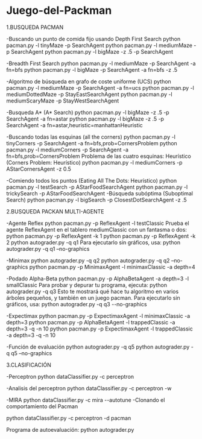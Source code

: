 # Juego-del-Packman
1.BUSQUEDA PACMAN

-Buscando un punto de comida fijo usando Depth First Search
python pacman.py -l tinyMaze -p SearchAgent
python pacman.py -l mediumMaze -p SearchAgent
python pacman.py -l bigMaze -z .5 -p SearchAgent

-Breadth First Search
python pacman.py -l mediumMaze -p SearchAgent -a fn=bfs
python pacman.py -l bigMaze -p SearchAgent -a fn=bfs -z .5

-Algoritmo de búsqueda en grafo de coste uniforme (UCS)
python pacman.py -l mediumMaze -p SearchAgent -a fn=ucs
python pacman.py -l mediumDottedMaze -p StayEastSearchAgent
python pacman.py -l mediumScaryMaze -p StayWestSearchAgent

-Busqueda A* (A* Search)
python pacman.py -l bigMaze -z .5 -p SearchAgent -a fn=astar
python pacman.py -l bigMaze -z .5 -p SearchAgent -a fn=astar,heuristic=manhattanHeuristic

-Buscando todas las esquinas (all the corners)
python pacman.py -l tinyCorners -p SearchAgent -a fn=bfs,prob=CornersProblem
python pacman.py -l mediumCorners -p SearchAgent -a fn=bfs,prob=CornersProblem
Problema de las cuatro esquinas: Heurístico (Corners Problem: Heurístico)
python pacman.py -l mediumCorners -p AStarCornersAgent -z 0.5

-Comiendo todos los puntos (Eating All The Dots: Heurístico)
python pacman.py -l testSearch -p AStarFoodSearchAgent
python pacman.py -l trickySearch -p AStarFoodSearchAgent
-Búsqueda subóptima (Suboptimal Search)
python pacman.py -l bigSearch -p ClosestDotSearchAgent -z .5

2.BUSQUEDA PACKAN MULTI-AGENTE

-Agente Reflex
python pacman.py -p ReflexAgent -l testClassic
Prueba el agente ReflexAgent en el tablero mediumClassic con un fantasma o dos:
python pacman.py -p ReflexAgent -k 1
python pacman.py -p ReflexAgent -k 2
python autograder.py -q q1
Para ejecutarlo sin gráficos, usa: python autograder.py -q q1 –no-graphics

-Minimax
python autograder.py -q q2
python autograder.py -q q2 –no-graphics
python pacman.py -p MinimaxAgent -l minimaxClassic -a depth=4

-Podado Alpha-Beta
python pacman.py -p AlphaBetaAgent -a depth=3 -l smallClassic
Para probar y depurar tu programa, ejecuta: python autograder.py -q q3
Esto te mostrará qué hace tu algoritmo en varios árboles pequeños, y también en un juego pacman. Para ejecutarlo sin gráficos, usa: python autograder.py -q q3 --no-graphics

-Expectimax
python pacman.py -p ExpectimaxAgent -l minimaxClassic -a depth=3
python pacman.py -p AlphaBetaAgent -l trappedClassic -a depth=3 -q -n 10
python pacman.py -p ExpectimaxAgent -l trappedClassic -a depth=3 -q -n 10

-Función de evaluación
python autograder.py -q q5
python autograder.py -q q5 –no-graphics

3.CLASIFICACIÓN

-Perceptron
python dataClassifier.py -c perceptron 

-Analisis del perceptron
python dataClassifier.py -c perceptron -w 

-MIRA
python dataClassifier.py -c mira --autotune 
-Clonando el comportamiento del Pacman

python dataClassifier.py -c perceptron -d pacman

Programa de autoevaluación: python autograder.py
